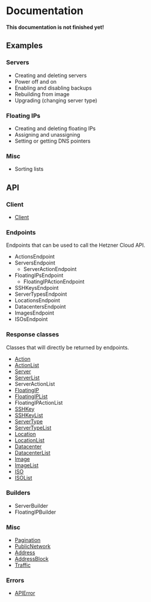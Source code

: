 # Documentation

**This documentation is not finished yet!**

## Examples

### Servers

 - Creating and deleting servers
 - Power off and on
 - Enabling and disabling backups
 - Rebuilding from image
 - Upgrading (changing server type)

### Floating IPs

 - Creating and deleting floating IPs
 - Assigning and unassigning
 - Setting or getting DNS pointers

### Misc

 - Sorting lists

## API

### Client

 - [Client](api/client.md)

### Endpoints

Endpoints that can be used to call the Hetzner Cloud API.

 - ActionsEndpoint
 - ServersEndpoint
   - ServerActionEndpoint
 - FloatingIPsEndpoint
   - FloatingIPActionEndpoint
 - SSHKeysEndpoint
 - ServerTypesEndpoint
 - LocationsEndpoint
 - DatacentersEndpoint
 - ImagesEndpoint
 - ISOsEndpoint

### Response classes

Classes that will directly be returned by endpoints.

 - [Action](api/action.md)
 - [ActionList](api/action-list.md)
 - [Server](api/server.md)
 - [ServerList](api/server-list.md)
 - ServerActionList
 - [FloatingIP](api/floatingip.md)
 - [FloatingIPList](api/floatingip-list.md)
 - FloatingIPActionList
 - [SSHKey](api/sshkey.md)
 - [SSHKeyList](api/sshkey-list.md)
 - [ServerType](api/servertype.md)
 - [ServerTypeList](api/servertype-list.md)
 - [Location](api/location.md)
 - [LocationList](api/location-list.md)
 - [Datacenter](api/datacenter.md)
 - [DatacenterList](api/datacenter-list.md)
 - [Image](api/image.md)
 - [ImageList](api/image-list.md)
 - [ISO](api/iso.md)
 - [ISOList](api/iso-list.md)

### Builders

 - ServerBuilder
 - FloatingIPBuilder

### Misc

 - [Pagination](api/pagination.md)
 - [PublicNetwork](api/public-network.md)
 - [Address](api/address.md)
 - [AddressBlock](api/address-block.md)
 - [Traffic](api/traffic.md)

### Errors

 - [APIError](api/api-error.md)